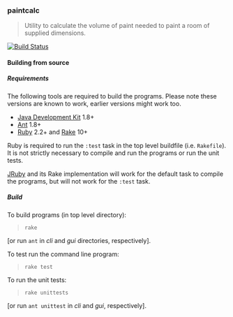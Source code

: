 ### paintcalc
> Utility to calculate the volume of paint needed to paint a room of supplied dimensions.

[![Build Status](https://travis-ci.org/stpettersens/paintcalc.svg?branch=master)](https://travis-ci.org/stpettersens/paintcalc)

#### Building from source

##### Requirements

The following tools are required to build the programs. Please note these versions are known to work, earlier versions might work too.

* [Java Development Kit](http://java.sun.com) 1.8+
* [Ant](https://ant.apache.org) 1.8+
* [Ruby](https://www.ruby-lang.org/en) 2.2+ and [Rake](https://ruby.github.io/rake) 10+

Ruby is required to run the `:test` task in the top level
buildfile (i.e. `Rakefile`). It is not strictly necessary to compile and run the programs or run the unit tests. 

[JRuby](http://jruby.org) and its Rake implementation will work for the default task to compile the programs, but will not work for the `:test` task.

##### Build

To build programs (in top level directory):

> `rake`

[or run `ant` in *cli* and *gui* directories, respectively].

To test run the command line program:

> `rake test`

To run the unit tests:

> `rake unittests`

[or run `ant unittest` in *cli* and *gui*, respectively].
